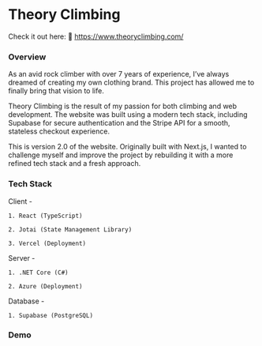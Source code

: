 # Theory Climbing
Check it out here: 🔗 https://www.theoryclimbing.com/
### Overview
As an avid rock climber with over 7 years of experience, I’ve always dreamed of creating my own clothing brand. This project has allowed me to finally bring that vision to life.

Theory Climbing is the result of my passion for both climbing and web development. The website was built using a modern tech stack, including Supabase for secure authentication and the Stripe API for a smooth, stateless checkout experience.

This is version 2.0 of the website. Originally built with Next.js, I wanted to challenge myself and improve the project by rebuilding it with a more refined tech stack and a fresh approach.

### Tech Stack
Client - 

    1. React (TypeScript)

    2. Jotai (State Management Library)

    3. Vercel (Deployment)

Server -

    1. .NET Core (C#)

    2. Azure (Deployment)
    
Database -

    1. Supabase (PostgreSQL)

### Demo
